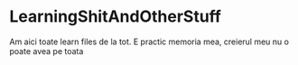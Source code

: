 # LearningShitAndOtherStuff
Am aici toate learn files de la tot. E practic memoria mea, creierul meu nu o poate avea pe toata
